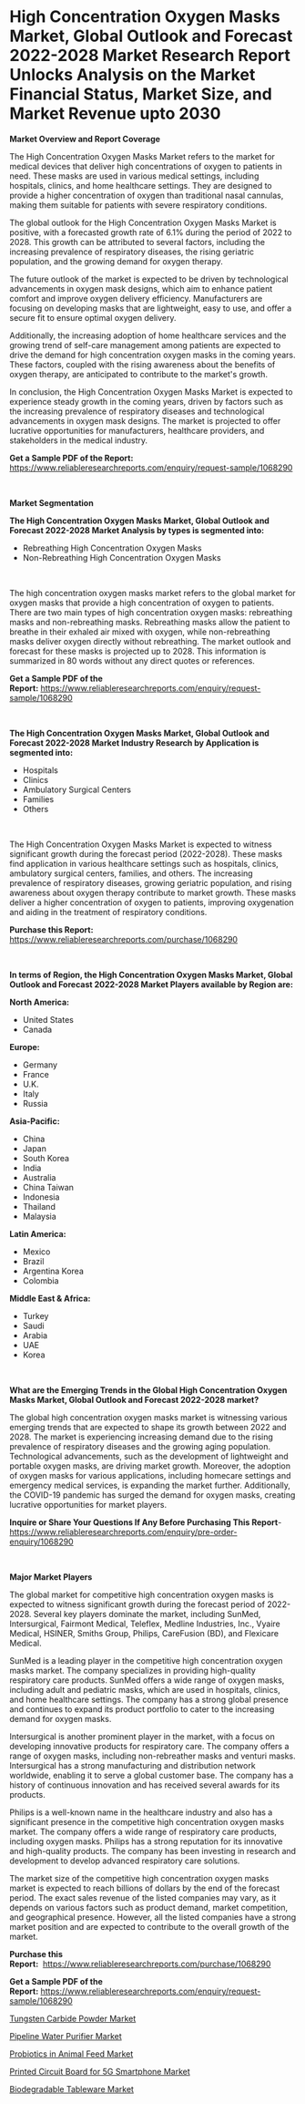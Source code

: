 <p><h1>High Concentration Oxygen Masks Market, Global Outlook and Forecast 2022-2028 Market Research Report Unlocks Analysis on the Market Financial Status, Market Size, and Market Revenue upto 2030</h1></p><p><strong>Market Overview and Report Coverage</strong></p>
<p><p>The High Concentration Oxygen Masks Market refers to the market for medical devices that deliver high concentrations of oxygen to patients in need. These masks are used in various medical settings, including hospitals, clinics, and home healthcare settings. They are designed to provide a higher concentration of oxygen than traditional nasal cannulas, making them suitable for patients with severe respiratory conditions.</p><p>The global outlook for the High Concentration Oxygen Masks Market is positive, with a forecasted growth rate of 6.1% during the period of 2022 to 2028. This growth can be attributed to several factors, including the increasing prevalence of respiratory diseases, the rising geriatric population, and the growing demand for oxygen therapy.</p><p>The future outlook of the market is expected to be driven by technological advancements in oxygen mask designs, which aim to enhance patient comfort and improve oxygen delivery efficiency. Manufacturers are focusing on developing masks that are lightweight, easy to use, and offer a secure fit to ensure optimal oxygen delivery.</p><p>Additionally, the increasing adoption of home healthcare services and the growing trend of self-care management among patients are expected to drive the demand for high concentration oxygen masks in the coming years. These factors, coupled with the rising awareness about the benefits of oxygen therapy, are anticipated to contribute to the market's growth.</p><p>In conclusion, the High Concentration Oxygen Masks Market is expected to experience steady growth in the coming years, driven by factors such as the increasing prevalence of respiratory diseases and technological advancements in oxygen mask designs. The market is projected to offer lucrative opportunities for manufacturers, healthcare providers, and stakeholders in the medical industry.</p></p>
<p><strong>Get a Sample PDF of the Report:</strong> <a href="https://www.reliableresearchreports.com/enquiry/request-sample/1068290">https://www.reliableresearchreports.com/enquiry/request-sample/1068290</a></p>
<p>&nbsp;</p>
<p><strong>Market Segmentation</strong></p>
<p><strong>The High Concentration Oxygen Masks Market, Global Outlook and Forecast 2022-2028 Market Analysis by types is segmented into:</strong></p>
<p><ul><li>Rebreathing High Concentration Oxygen Masks</li><li>Non-Rebreathing High Concentration Oxygen Masks</li></ul></p>
<p>&nbsp;</p>
<p><p>The high concentration oxygen masks market refers to the global market for oxygen masks that provide a high concentration of oxygen to patients. There are two main types of high concentration oxygen masks: rebreathing masks and non-rebreathing masks. Rebreathing masks allow the patient to breathe in their exhaled air mixed with oxygen, while non-rebreathing masks deliver oxygen directly without rebreathing. The market outlook and forecast for these masks is projected up to 2028. This information is summarized in 80 words without any direct quotes or references.</p></p>
<p><strong>Get a Sample PDF of the Report:</strong>&nbsp;<a href="https://www.reliableresearchreports.com/enquiry/request-sample/1068290">https://www.reliableresearchreports.com/enquiry/request-sample/1068290</a></p>
<p>&nbsp;</p>
<p><strong>The High Concentration Oxygen Masks Market, Global Outlook and Forecast 2022-2028 Market Industry Research by Application is segmented into:</strong></p>
<p><ul><li>Hospitals</li><li>Clinics</li><li>Ambulatory Surgical Centers</li><li>Families</li><li>Others</li></ul></p>
<p>&nbsp;</p>
<p><p>The High Concentration Oxygen Masks Market is expected to witness significant growth during the forecast period (2022-2028). These masks find application in various healthcare settings such as hospitals, clinics, ambulatory surgical centers, families, and others. The increasing prevalence of respiratory diseases, growing geriatric population, and rising awareness about oxygen therapy contribute to market growth. These masks deliver a higher concentration of oxygen to patients, improving oxygenation and aiding in the treatment of respiratory conditions.</p></p>
<p><strong>Purchase this Report:</strong>&nbsp; <a href="https://www.reliableresearchreports.com/purchase/1068290">https://www.reliableresearchreports.com/purchase/1068290</a></p>
<p>&nbsp;</p>
<p><strong>In terms of Region, the High Concentration Oxygen Masks Market, Global Outlook and Forecast 2022-2028 Market Players available by Region are:</strong></p>
<p>
    <p> <strong> North America: </strong>
        <ul>
            <li>United States</li>
            <li>Canada</li>
        </ul>
        </p> 
    <p> <strong> Europe: </strong>
        <ul>
            <li>Germany</li>
            <li>France</li>
            <li>U.K.</li>
            <li>Italy</li>
            <li>Russia</li>
        </ul>
        </p> 
    <p> <strong> Asia-Pacific: </strong>
        <ul>
            <li>China</li>
            <li>Japan</li>
            <li>South Korea</li>
            <li>India</li>
            <li>Australia</li>
            <li>China Taiwan</li>
            <li>Indonesia</li>
            <li>Thailand</li>
            <li>Malaysia</li>
        </ul>
        </p> 
    <p> <strong> Latin America: </strong>
        <ul>
            <li>Mexico</li>
            <li>Brazil</li>
            <li>Argentina Korea</li>
            <li>Colombia</li>
        </ul>
        </p> 
    <p> <strong> Middle East & Africa: </strong>
        <ul>
            <li>Turkey</li>
            <li>Saudi</li>
            <li>Arabia</li>
            <li>UAE</li>
            <li>Korea</li>
        </ul>
    </p>
    </p>
<p>&nbsp;</p>
<p><strong>What are the Emerging Trends in the Global High Concentration Oxygen Masks Market, Global Outlook and Forecast 2022-2028 market?</strong></p>
<p><p>The global high concentration oxygen masks market is witnessing various emerging trends that are expected to shape its growth between 2022 and 2028. The market is experiencing increasing demand due to the rising prevalence of respiratory diseases and the growing aging population. Technological advancements, such as the development of lightweight and portable oxygen masks, are driving market growth. Moreover, the adoption of oxygen masks for various applications, including homecare settings and emergency medical services, is expanding the market further. Additionally, the COVID-19 pandemic has surged the demand for oxygen masks, creating lucrative opportunities for market players.</p></p>
<p><strong>Inquire or Share Your Questions If Any Before Purchasing This Report</strong>- <a href="https://www.reliableresearchreports.com/enquiry/pre-order-enquiry/1068290">https://www.reliableresearchreports.com/enquiry/pre-order-enquiry/1068290</a></p>
<p>&nbsp;</p>
<p><strong>Major Market Players</strong></p>
<p><p>The global market for competitive high concentration oxygen masks is expected to witness significant growth during the forecast period of 2022-2028. Several key players dominate the market, including SunMed, Intersurgical, Fairmont Medical, Teleflex, Medline Industries, Inc., Vyaire Medical, HSINER, Smiths Group, Philips, CareFusion (BD), and Flexicare Medical.</p><p>SunMed is a leading player in the competitive high concentration oxygen masks market. The company specializes in providing high-quality respiratory care products. SunMed offers a wide range of oxygen masks, including adult and pediatric masks, which are used in hospitals, clinics, and home healthcare settings. The company has a strong global presence and continues to expand its product portfolio to cater to the increasing demand for oxygen masks.</p><p>Intersurgical is another prominent player in the market, with a focus on developing innovative products for respiratory care. The company offers a range of oxygen masks, including non-rebreather masks and venturi masks. Intersurgical has a strong manufacturing and distribution network worldwide, enabling it to serve a global customer base. The company has a history of continuous innovation and has received several awards for its products.</p><p>Philips is a well-known name in the healthcare industry and also has a significant presence in the competitive high concentration oxygen masks market. The company offers a wide range of respiratory care products, including oxygen masks. Philips has a strong reputation for its innovative and high-quality products. The company has been investing in research and development to develop advanced respiratory care solutions.</p><p>The market size of the competitive high concentration oxygen masks market is expected to reach billions of dollars by the end of the forecast period. The exact sales revenue of the listed companies may vary, as it depends on various factors such as product demand, market competition, and geographical presence. However, all the listed companies have a strong market position and are expected to contribute to the overall growth of the market.</p></p>
<p><strong>Purchase this Report:</strong>&nbsp;&nbsp;<a href="https://www.reliableresearchreports.com/purchase/1068290">https://www.reliableresearchreports.com/purchase/1068290</a></p>
<p></p>
<p><strong>Get a Sample PDF of the Report:</strong>&nbsp;<a href="https://www.reliableresearchreports.com/enquiry/request-sample/1068290">https://www.reliableresearchreports.com/enquiry/request-sample/1068290</a></p>
<p><p><a href="https://medium.com/@grab.track.out/tungsten-carbide-powder-market-size-growth-forecast-2023-2030-df0ee0349935">Tungsten Carbide Powder Market</a></p><p><a href="https://issuu.com/reportprime-2/docs/pipeline-water-purifier-market-size-2030.pptx?fr=xKAE9_zU1NQ">Pipeline Water Purifier Market</a></p><p><a href="https://medium.com/@agree.gain.spray/probiotics-in-animal-feed-market-size-growth-forecast-2023-2030-c2656ffdbada">Probiotics in Animal Feed Market</a></p><p><a href="https://www.reportprime.com/printed-circuit-board-for-5g-smartphone-r3104">Printed Circuit Board for 5G Smartphone Market</a></p><p><a href="https://www.linkedin.com/pulse/biodegradable-tableware-market-share-amp-new-trends-analysis-camgf/">Biodegradable Tableware Market</a></p></p>
